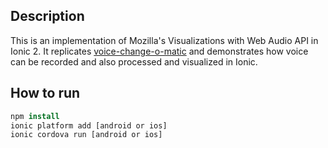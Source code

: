 ## Description
This is an implementation of Mozilla's Visualizations with Web Audio API in Ionic 2. It replicates [voice-change-o-matic](https://mdn.github.io/voice-change-o-matic/) and demonstrates how voice can be recorded and also processed and visualized in Ionic.

## How to run
```csh
npm install
ionic platform add [android or ios]
ionic cordova run [android or ios]
```
